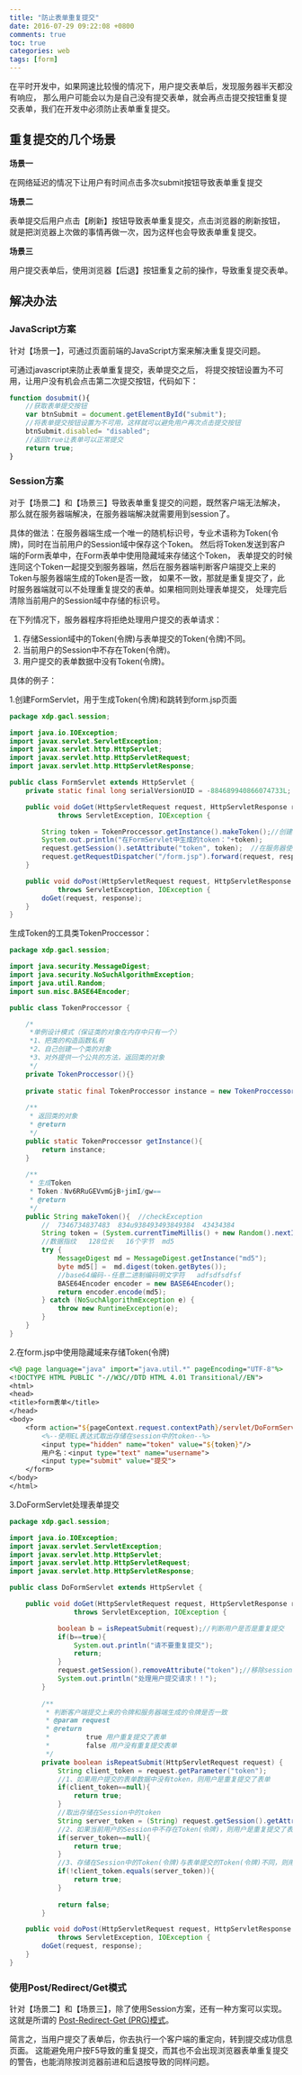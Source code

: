 ```yaml
---
title: "防止表单重复提交"
date: 2016-07-29 09:22:08 +0800
comments: true
toc: true
categories: web
tags: [form]
---
```


在平时开发中，如果网速比较慢的情况下，用户提交表单后，发现服务器半天都没有响应，
那么用户可能会以为是自己没有提交表单，就会再点击提交按钮重复提交表单，我们在开发中必须防止表单重复提交。<!--more-->

## 重复提交的几个场景

**场景一**

在网络延迟的情况下让用户有时间点击多次submit按钮导致表单重复提交

**场景二**

表单提交后用户点击【刷新】按钮导致表单重复提交，点击浏览器的刷新按钮，
就是把浏览器上次做的事情再做一次，因为这样也会导致表单重复提交。

**场景三**

用户提交表单后，使用浏览器【后退】按钮重复之前的操作，导致重复提交表单。

## 解决办法

### JavaScript方案

针对【场景一】，可通过页面前端的JavaScript方案来解决重复提交问题。

可通过javascript来防止表单重复提交，表单提交之后，
将提交按钮设置为不可用，让用户没有机会点击第二次提交按钮，代码如下：

``` js
function dosubmit(){
    //获取表单提交按钮
    var btnSubmit = document.getElementById("submit");
    //将表单提交按钮设置为不可用，这样就可以避免用户再次点击提交按钮
    btnSubmit.disabled= "disabled";
    //返回true让表单可以正常提交
    return true;
}
```

### Session方案

对于【场景二】和【场景三】导致表单重复提交的问题，既然客户端无法解决，
那么就在服务器端解决，在服务器端解决就需要用到session了。

具体的做法：在服务器端生成一个唯一的随机标识号，专业术语称为Token(令牌)，同时在当前用户的Session域中保存这个Token。
然后将Token发送到客户端的Form表单中，在Form表单中使用隐藏域来存储这个Token，
表单提交的时候连同这个Token一起提交到服务器端，然后在服务器端判断客户端提交上来的Token与服务器端生成的Token是否一致，
如果不一致，那就是重复提交了，此时服务器端就可以不处理重复提交的表单。如果相同则处理表单提交，
处理完后清除当前用户的Session域中存储的标识号。

在下列情况下，服务器程序将拒绝处理用户提交的表单请求：

1. 存储Session域中的Token(令牌)与表单提交的Token(令牌)不同。
2. 当前用户的Session中不存在Token(令牌)。
3. 用户提交的表单数据中没有Token(令牌)。

具体的例子：

1.创建FormServlet，用于生成Token(令牌)和跳转到form.jsp页面

``` java
package xdp.gacl.session;

import java.io.IOException;
import javax.servlet.ServletException;
import javax.servlet.http.HttpServlet;
import javax.servlet.http.HttpServletRequest;
import javax.servlet.http.HttpServletResponse;

public class FormServlet extends HttpServlet {
    private static final long serialVersionUID = -884689940866074733L;

    public void doGet(HttpServletRequest request, HttpServletResponse response)
            throws ServletException, IOException {

        String token = TokenProccessor.getInstance().makeToken();//创建令牌
        System.out.println("在FormServlet中生成的token："+token);
        request.getSession().setAttribute("token", token);  //在服务器使用session保存token(令牌)
        request.getRequestDispatcher("/form.jsp").forward(request, response);//跳转到form.jsp页面
    }

    public void doPost(HttpServletRequest request, HttpServletResponse response)
            throws ServletException, IOException {
        doGet(request, response);
    }
}
```

生成Token的工具类TokenProccessor：

``` java
package xdp.gacl.session;

import java.security.MessageDigest;
import java.security.NoSuchAlgorithmException;
import java.util.Random;
import sun.misc.BASE64Encoder;

public class TokenProccessor {

    /*
     *单例设计模式（保证类的对象在内存中只有一个）
     *1、把类的构造函数私有
     *2、自己创建一个类的对象
     *3、对外提供一个公共的方法，返回类的对象
     */
    private TokenProccessor(){}
    
    private static final TokenProccessor instance = new TokenProccessor();
    
    /**
     * 返回类的对象
     * @return
     */
    public static TokenProccessor getInstance(){
        return instance;
    }
    
    /**
     * 生成Token
     * Token：Nv6RRuGEVvmGjB+jimI/gw==
     * @return
     */
    public String makeToken(){  //checkException
        //  7346734837483  834u938493493849384  43434384
        String token = (System.currentTimeMillis() + new Random().nextInt(999999999)) + "";
        //数据指纹   128位长   16个字节  md5
        try {
            MessageDigest md = MessageDigest.getInstance("md5");
            byte md5[] =  md.digest(token.getBytes());
            //base64编码--任意二进制编码明文字符   adfsdfsdfsf
            BASE64Encoder encoder = new BASE64Encoder();
            return encoder.encode(md5);
        } catch (NoSuchAlgorithmException e) {
            throw new RuntimeException(e);
        }
    }
}
```

2.在form.jsp中使用隐藏域来存储Token(令牌)

``` jsp
<%@ page language="java" import="java.util.*" pageEncoding="UTF-8"%>
<!DOCTYPE HTML PUBLIC "-//W3C//DTD HTML 4.01 Transitional//EN">
<html>
<head>
<title>form表单</title>
</head>
<body>
    <form action="${pageContext.request.contextPath}/servlet/DoFormServlet" method="post">
        <%--使用EL表达式取出存储在session中的token--%>
        <input type="hidden" name="token" value="${token}"/> 
        用户名：<input type="text" name="username"> 
        <input type="submit" value="提交">
    </form>
</body>
</html>
```

3.DoFormServlet处理表单提交

``` java
package xdp.gacl.session;

import java.io.IOException;
import javax.servlet.ServletException;
import javax.servlet.http.HttpServlet;
import javax.servlet.http.HttpServletRequest;
import javax.servlet.http.HttpServletResponse;

public class DoFormServlet extends HttpServlet {

    public void doGet(HttpServletRequest request, HttpServletResponse response)
                throws ServletException, IOException {

            boolean b = isRepeatSubmit(request);//判断用户是否是重复提交
            if(b==true){
                System.out.println("请不要重复提交");
                return;
            }
            request.getSession().removeAttribute("token");//移除session中的token
            System.out.println("处理用户提交请求！！");
        }
        
        /**
         * 判断客户端提交上来的令牌和服务器端生成的令牌是否一致
         * @param request
         * @return 
         *         true 用户重复提交了表单 
         *         false 用户没有重复提交表单
         */
        private boolean isRepeatSubmit(HttpServletRequest request) {
            String client_token = request.getParameter("token");
            //1、如果用户提交的表单数据中没有token，则用户是重复提交了表单
            if(client_token==null){
                return true;
            }
            //取出存储在Session中的token
            String server_token = (String) request.getSession().getAttribute("token");
            //2、如果当前用户的Session中不存在Token(令牌)，则用户是重复提交了表单
            if(server_token==null){
                return true;
            }
            //3、存储在Session中的Token(令牌)与表单提交的Token(令牌)不同，则用户是重复提交了表单
            if(!client_token.equals(server_token)){
                return true;
            }
            
            return false;
        }

    public void doPost(HttpServletRequest request, HttpServletResponse response)
            throws ServletException, IOException {
        doGet(request, response);
    }
}
```

### 使用Post/Redirect/Get模式

针对【场景二】和【场景三】，除了使用Session方案，还有一种方案可以实现。
这就是所谓的 [Post-Redirect-Get (PRG)模式](http://www.theserverside.com/news/1365146/Redirect-After-Post)。

简言之，当用户提交了表单后，你去执行一个客户端的重定向，转到提交成功信息页面。
这能避免用户按F5导致的重复提交，而其也不会出现浏览器表单重复提交的警告，也能消除按浏览器前进和后退按导致的同样问题。


